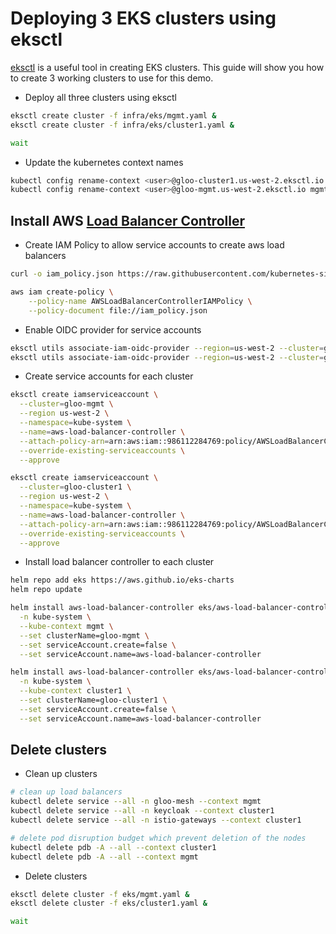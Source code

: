 # Deploying 3 EKS clusters using eksctl

[eksctl](https://eksctl.io/) is a useful tool in creating EKS clusters. This guide will show you how to create 3 working clusters to use for this demo.


* Deploy all three clusters using eksctl

```sh
eksctl create cluster -f infra/eks/mgmt.yaml &
eksctl create cluster -f infra/eks/cluster1.yaml &

wait
```

* Update the kubernetes context names

```sh
kubectl config rename-context <user>@gloo-cluster1.us-west-2.eksctl.io cluster1
kubectl config rename-context <user>@gloo-mgmt.us-west-2.eksctl.io mgmt
```


## Install AWS [Load Balancer Controller](https://docs.aws.amazon.com/eks/latest/userguide/aws-load-balancer-controller.html)

* Create IAM Policy to allow service accounts to create aws load balancers

```sh
curl -o iam_policy.json https://raw.githubusercontent.com/kubernetes-sigs/aws-load-balancer-controller/v2.4.1/docs/install/iam_policy.json

aws iam create-policy \
    --policy-name AWSLoadBalancerControllerIAMPolicy \
    --policy-document file://iam_policy.json
```

* Enable OIDC provider for service accounts

```sh
eksctl utils associate-iam-oidc-provider --region=us-west-2 --cluster=gloo-mgmt --approve
eksctl utils associate-iam-oidc-provider --region=us-west-2 --cluster=gloo-cluster1 --approve
```

* Create service accounts for each cluster
```sh
eksctl create iamserviceaccount \
  --cluster=gloo-mgmt \
  --region us-west-2 \
  --namespace=kube-system \
  --name=aws-load-balancer-controller \
  --attach-policy-arn=arn:aws:iam::986112284769:policy/AWSLoadBalancerControllerIAMPolicy \
  --override-existing-serviceaccounts \
  --approve

eksctl create iamserviceaccount \
  --cluster=gloo-cluster1 \
  --region us-west-2 \
  --namespace=kube-system \
  --name=aws-load-balancer-controller \
  --attach-policy-arn=arn:aws:iam::986112284769:policy/AWSLoadBalancerControllerIAMPolicy \
  --override-existing-serviceaccounts \
  --approve
```

* Install load balancer controller to each cluster

```sh
helm repo add eks https://aws.github.io/eks-charts
helm repo update

helm install aws-load-balancer-controller eks/aws-load-balancer-controller \
  -n kube-system \
  --kube-context mgmt \
  --set clusterName=gloo-mgmt \
  --set serviceAccount.create=false \
  --set serviceAccount.name=aws-load-balancer-controller 

helm install aws-load-balancer-controller eks/aws-load-balancer-controller \
  -n kube-system \
  --kube-context cluster1 \
  --set clusterName=gloo-cluster1 \
  --set serviceAccount.create=false \
  --set serviceAccount.name=aws-load-balancer-controller 
```


## Delete clusters

* Clean up clusters

```sh
# clean up load balancers
kubectl delete service --all -n gloo-mesh --context mgmt
kubectl delete service --all -n keycloak --context cluster1
kubectl delete service --all -n istio-gateways --context cluster1

# delete pod disruption budget which prevent deletion of the nodes
kubectl delete pdb -A --all --context cluster1
kubectl delete pdb -A --all --context mgmt
```


* Delete clusters

```sh
eksctl delete cluster -f eks/mgmt.yaml &
eksctl delete cluster -f eks/cluster1.yaml & 

wait
```